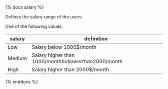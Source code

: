 {% docs salary %}
	
Defines the salary range of the users.

One of the following values: 

| salary       | definition                                                |
|--------------|-----------------------------------------------------------|
| Low          | Salary below 1000$/month                                  |
| Medium       | Salary higher than 1000$/month but lower than 2000$/month |
| High         | Salary higher than 2000$/month                            |

{% enddocs %}